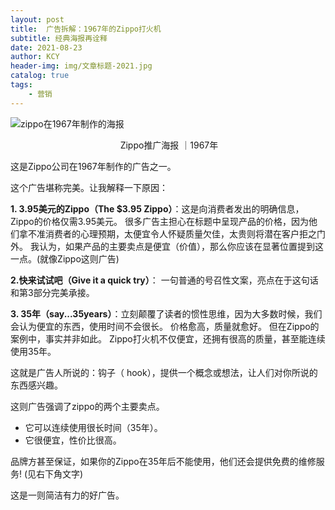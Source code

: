 ```yaml
---
layout: post
title:  广告拆解：1967年的Zippo打火机
subtitle: 经典海报再诠释
date: 2021-08-23
author: KCY
header-img: img/文章标题-2021.jpg
catalog: true
tags:
    - 营销
---
```


![zippo在1967年制作的海报 ](https://i.loli.net/2021/08/23/fo3eRU1vP8rmCVt.png)
<center>​ Zippo推广海报 ｜1967年</center>

这是Zippo公司在1967年制作的广告之一。 

这个广告堪称完美。让我解释一下原因： 

**1. 3.95美元的Zippo（The $3.95 Zippo）**：这是向消费者发出的明确信息，Zippo的价格仅需3.95美元。 很多广告主担心在标题中呈现产品的价格，因为他们拿不准消费者的心理预期，太便宜令人怀疑质量欠佳，太贵则将潜在客户拒之门外。 我认为，如果产品的主要卖点是便宜（价值），那么你应该在显著位置提到这一点。(就像Zippo这则广告) 

**2.快来试试吧（Give it a quick try）**： 一句普通的号召性文案，亮点在于这句话和第3部分完美承接。 

**3. 35年（say...35years）**：立刻颠覆了读者的惯性思维，因为大多数时候，我们会认为便宜的东西，使用时间不会很长。 价格愈高，质量就愈好。 但在Zippo的案例中，事实并非如此。 Zippo打火机不仅便宜，还拥有很高的质量，甚至能连续使用35年。 

这就是广告人所说的：钩子（ hook），提供一个概念或想法，让人们对你所说的东西感兴趣。 

这则广告强调了zippo的两个主要卖点。 

- 它可以连续使用很长时间（35年）。
- 它很便宜，性价比很高。 

品牌方甚至保证，如果你的Zippo在35年后不能使用，他们还会提供免费的维修服务! (见右下角文字) 

这是一则简洁有力的好广告。

